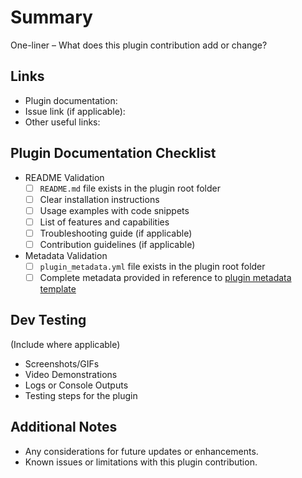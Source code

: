 # Summary

One-liner – What does this plugin contribution add or change?

## Links

- Plugin documentation:
- Issue link (if applicable):
- Other useful links:

## Plugin Documentation Checklist

- README Validation
    - [ ] `README.md` file exists in the plugin root folder
    - [ ] Clear installation instructions
    - [ ] Usage examples with code snippets
    - [ ] List of features and capabilities
    - [ ] Troubleshooting guide (if applicable)
    - [ ] Contribution guidelines (if applicable)

- Metadata Validation
    - [ ] `plugin_metadata.yml` file exists in the plugin root folder
    - [ ] Complete metadata provided in reference to [plugin metadata template](../.././plugins/plugin_metadata_template.yml)

## Dev Testing

(Include where applicable)

- Screenshots/GIFs
- Video Demonstrations
- Logs or Console Outputs
- Testing steps for the plugin

## Additional Notes

- Any considerations for future updates or enhancements.
- Known issues or limitations with this plugin contribution.
